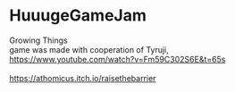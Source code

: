 # HuuugeGameJam
Growing Things<br>
game was made with cooperation of Tyruji,<br>
https://www.youtube.com/watch?v=Fm59C302S6E&t=65s
<br><br>
https://athomicus.itch.io/raisethebarrier
 
